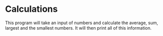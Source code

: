 # Calculations
This program will take an input of numbers and calculate the average, sum, largest and the smallest numbers. It will then print all of this information.
